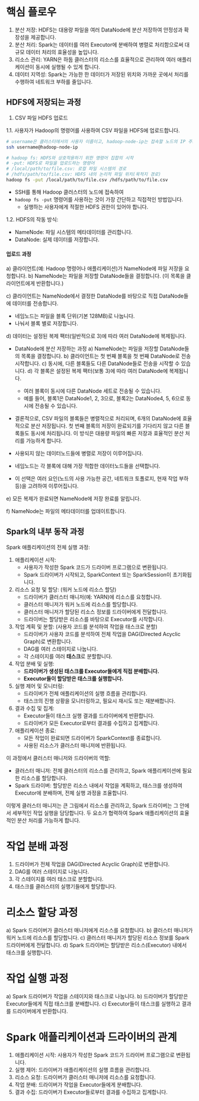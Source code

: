 # 핵심 플로우

1. 분산 저장: HDFS는 대용량 파일을 여러 DataNode에 분산 저장하여 안정성과 확장성을 제공합니다.
2. 분산 처리: Spark는 데이터를 여러 Executor에 분배하여 병렬로 처리함으로써 대규모 데이터 처리의 효율성을 높입니다.
3. 리소스 관리: YARN은 하둡 클러스터의 리소스를 효율적으로 관리하여 여러 애플리케이션이 동시에 실행될 수 있게 합니다.
4. 데이터 지역성: Spark는 가능한 한 데이터가 저장된 위치와 가까운 곳에서 처리를 수행하여 네트워크 부하를 줄입니다.

## HDFS에 저장되는 과정
1. CSV 파일 HDFS 업로드

1.1. 사용자가 Hadoop의 명령어를 사용하여 CSV 파일을 HDFS에 업로드합니다.

```bash
# username은 클러스터에서의 사용자 이름이고, hadoop-node-ip는 접속할 노드의 IP 주소입니다.
ssh username@hadoop-node-ip

# hadoop fs: HDFS와 상호작용하기 위한 명령어 집합의 시작
# -put: HDFS로 파일을 업로드하는 명령어
# /local/path/to/file.csv: 로컬 파일 시스템의 경로
# /hdfs/path/to/file.csv: HDFS 내의 논리적 파일 위치(목적지 경로)
hadoop fs -put /local/path/to/file.csv /hdfs/path/to/file.csv
```

- SSH를 통해 Hadoop 클러스터의 노드에 접속하여
- `hadoop fs -put` 명령어를 사용하는 것이 가장 간단하고 직접적인 방법입니다.
    - 실행하는 사용자에게 적절한 HDFS 권한이 있어야 합니다.

1.2. HDFS의 작동 방식:

- NameNode: 파일 시스템의 메타데이터를 관리합니다.
- DataNode: 실제 데이터를 저장합니다.

#### 업로드 과정

a) 클라이언트(예: Hadoop 명령어나 애플리케이션)가  NameNode에 파일 저장을 요청합니다.
b) NameNode는 파일을 저장할 DataNode들을 결정합니다. (이 목록을 클라이언트에게 반환합니다.)

c) 클라이언트는 NameNode에서 결정한 DataNode를 바탕으로 직접 DataNode들에 데이터를 전송합니다.

- 네임노드는 파일을 블록 단위(기본 128MB)로 나눕니다.
- 나눠서 블록 별로 저장합니다.

d) 데이터는 설정된 복제 팩터(일반적으로 3)에 따라 여러 DataNode에 복제됩니다.
- DataNode에 분산 저장하는 과정
    a) NameNode는 파일을 저장할 DataNode들의 목록을 결정합니다.
    b) 클라이언트는 첫 번째 블록을 첫 번째 DataNode로 전송 시작합니다.
    c) 동시에, 다른 블록들도 다른 DataNode들로 전송을 시작할 수 있습니다.
    d) 각 블록은 설정된 복제 팩터(보통 3)에 따라 여러 DataNode에 복제됩니다.
    - 여러 블록이 동시에 다른 DataNode 세트로 전송될 수 있습니다.
    - 예를 들어, 블록1은 DataNode1, 2, 3으로, 블록2는 DataNode4, 5, 6으로 동시에 전송될 수 있습니다.
    
- 결론적으로, CSV 파일의 블록들은 병렬적으로 처리되며, 6개의 DataNode에 효율적으로 분산 저장됩니다. 첫 번째 블록의 저장이 완료되기를 기다리지 않고 다른 블록들도 동시에 처리됩니다. 이 방식은 대용량 파일의 빠른 저장과 효율적인 분산 처리를 가능하게 합니다.

- 사용되지 않는 데이터노드들에 병렬로 저장이 이루어집니다.
- 네임노드는 각 블록에 대해 가장 적합한 데이터노드들을 선택합니다.
- 이 선택은 여러 요인(노드의 사용 가능한 공간, 네트워크 토폴로지, 현재 작업 부하 등)을 고려하여 이루어집니다.
  
e) 모든 복제가 완료되면 NameNode에 저장 완료를 알립니다.

f) NameNode는 파일의 메타데이터를 업데이트합니다.



## Spark의 내부 동작 과정
Spark 애플리케이션의 전체 실행 과정:

1. 애플리케이션 시작:
    - 사용자가 작성한 Spark 코드가 드라이버 프로그램으로 변환됩니다.
    - Spark 드라이버가 시작되고, SparkContext 또는 SparkSession이 초기화됩니다.
2. 리소스 요청 및 할당: (워커 노드에 리소스 할당)
    - 드라이버가 클러스터 매니저(예: YARN)에 리소스를 요청합니다.
    - 클러스터 매니저가 워커 노드에 리소스를 할당합니다.
    - 클러스터 매니저가 할당된 리소스 정보를 드라이버에게 전달합니다.
    - 드라이버는 할당받은 리소스를 바탕으로 Executor를 시작합니다.
3. 작업 계획 및 분할: (사용자 코드를 분석하여 작업을 태스크로 분할)
    - 드라이버가 사용자 코드를 분석하여 전체 작업을 DAG(Directed Acyclic Graph)로 변환합니다.
    - DAG를 여러 스테이지로 나눕니다.
    - 각 스테이지를 여러 **태스크**로 분할합니다.
4. 작업 분배 및 실행:
    - **드라이버가 생성된 태스크를 Executor들에게 직접 분배합니다.**
    - **Executor들이 할당받은 태스크를 실행합니다.**
5. 실행 제어 및 모니터링:
    - 드라이버가 전체 애플리케이션의 실행 흐름을 관리합니다.
    - 태스크의 진행 상황을 모니터링하고, 필요시 재시도 또는 재분배합니다.
6. 결과 수집 및 집계:
    - Executor들이 태스크 실행 결과를 드라이버에게 반환합니다.
    - 드라이버가 모든 Executor로부터 결과를 수집하고 집계합니다.
7. 애플리케이션 종료:
    - 모든 작업이 완료되면 드라이버가 SparkContext를 종료합니다.
    - 사용된 리소스가 클러스터 매니저에 반환됩니다.

이 과정에서 클러스터 매니저와 드라이버의 역할:

- 클러스터 매니저: 전체 클러스터의 리소스를 관리하고, Spark 애플리케이션에 필요한 리소스를 할당합니다.
- Spark 드라이버: 할당받은 리소스 내에서 작업을 계획하고, 태스크를 생성하여 Executor에 분배하며, 전체 실행 과정을 조율합니다.

이렇게 클러스터 매니저는 큰 그림에서 리소스를 관리하고, Spark 드라이버는 그 안에서 세부적인 작업 실행을 담당합니다. 두 요소가 협력하여 Spark 애플리케이션의 효율적인 분산 처리를 가능하게 합니다.

# 작업 분배 과정

1. 드라이버가 전체 작업을 DAG(Directed Acyclic Graph)로 변환합니다.
2. DAG를 여러 스테이지로 나눕니다.
3. 각 스테이지를 여러 태스크로 분할합니다.
4. 태스크를 클러스터의 실행기들에게 할당합니다.

# 리소스 할당 과정

a) Spark 드라이버가 클러스터 매니저에게 리소스를 요청합니다.
b) 클러스터 매니저가 워커 노드에 리소스를 할당합니다.
c) 클러스터 매니저가 할당된 리소스 정보를 Spark 드라이버에게 전달합니다.
d) Spark 드라이버는 할당받은 리소스(Executor) 내에서 태스크를 실행합니다.

# 작업 실행 과정

a) Spark 드라이버가 작업을 스테이지와 태스크로 나눕니다.
b) 드라이버가 할당받은 Executor들에게 직접 태스크를 분배합니다.
c) Executor들이 태스크를 실행하고 결과를 드라이버에게 반환합니다.

# Spark 애플리케이션과 드라이버의 관계

1. 애플리케이션 시작: 사용자가 작성한 Spark 코드가 드라이버 프로그램으로 변환됩니다.
2. 실행 제어: 드라이버가 애플리케이션의 실행 흐름을 관리합니다.
3. 리소스 요청: 드라이버가 클러스터 매니저에 리소스를 요청합니다.
4. 작업 분배: 드라이버가 작업을 Executor들에게 분배합니다.
5. 결과 수집: 드라이버가 Executor들로부터 결과를 수집하고 집계합니다.
